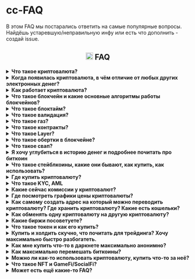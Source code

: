 # cc-FAQ
В этом FAQ мы постарались ответить на самые популярные вопросы. Найдёшь устаревшую/неправильную инфу или есть что дополнить - создай issue.
### <h2 align="center"><img width=20px src="https://cdn-icons-png.flaticon.com/128/7425/7425907.png"> FAQ</h2>

<details><summary><b> Что такое криптовалюта?</b></summary>
Это цифровая валюта (электронные деньги), которая работает в полностью автоматическом режиме, а всю ответственность за свои средства несёт сам пользователь.
 <br>Сам термин «криптовалюта» закрепился за биткоином в 2011 году, спустя 3 года после появления биткоина. До тех пор, в основном использолся термин «electronic cash» (электронная наличность).
</details>




<details><summary><b> Когда появилась криптовалюта, в чём отличие от любых других электронных денег?</b></summary>
Большое влияние на появление электронной наличности оказали статьи Дэвида Чома 1982 года:
 <a href=https://web.archive.org/web/20141218034712/http://www.hit.bme.hu/%7Ebuttyan/courses/BMEVIHIM219/2009/Chaum.BlindSigForPayment.1982.PDF>Blind signatures for untraceable payments</a> и 
 <a href=https://web.archive.org/web/20110903023027/http://blog.koehntopp.de/uploads/chaum_fiat_naor_ecash.pdf>Untracable electronic cash</a>  
<br>
<br>Было много разных попыток создания электронных денег, но все они сталкивались с одними и теми же проблемами:
<br>
-пользователи часто теряли свои деньги из-за разного рода мошенничества создателей электронных денег/сайта/приложения и т.д.
 <br>
-пользователи могли потерять свои деньги из-за решения суда / по требованию полиции
 <br>
-обязательно нужен посредник, которому пользователи должны были платить комиссии
<br>
-прозрачность для государства и для преступников/хакеров/воров тоже не шла на пользу обычному пользователю
<br>
<br>
Биткоин, который был создан на основе <a href=https://unenumerated.blogspot.com/2005/12/bit-gold.html>bit-gold</a>, на первых порах хорошо решал все эти проблемы, это способствовало массовому привлечению людей и соответственно резким скачкам курса, что привлекало людей, которые хотели получить прибыль на этом. Получился эффект снежного кома, при этом люди которым действительно была нужна крипта как электронные деньги стали почти незаметны в общей массе и на момент 2024 года мы имеем репутацию криптовалюты не как электронной валюты, а как средство преумножения своих средств и электронного казино с огромным количеством разного скама, обмана и возможностей обнуления.
</details>
















<details><summary><b> Как работает криптовалюта?</b></summary>
<br>Криптовалюта - это цифровая валюта, которая использует <a href=https://www.youtube.com/watch?v=ytMoCcir5bw>эллиптическую криптографию</a> для обеспечения безопасности своих транзакций и контроля над созданием дополнительных монет. Классический подход представляет собой ограниченную эмиссию – заранее заданное количество монет отдаётся майнарам до тех пор, пока все монеты не будут намайнены. Например, у биткоина максимальное количество монет – <a href=https://habr.com/ru/articles/686446/>21 млн</a>. Криптовалюта базируется на технологии блокчейн (за исключением криптовалюты на основе  <a href=https://www.tinkoff.ru/invest/education/courses/8df8b1c8-c769-4d33-992c-0f7deef1518b/4558ba3a-0155-445b-acc2-7d204b70fb16//>DAG</a>), которая представляет собой распределенную базу данных, которая хранит все транзакции в сети. По сути блокчейн это такая общая распределенная книга учёта, в которой посредством приватных ключей пользователь может вносить коррективы. Владение криптой это не монеты в кошельке, а записи в блокчейне, которые навечно в нем, пока хотя бы один валидатор/майнер сети поддерживает сеть (блокчейн биткоина может работать и с одним майнером, теоретическая возможность этого это – огромная уязвимость).
<br>После того, как транзакция подтверждена, она добавляется в блок, который затем добавляется в блокчейн. Каждый блок содержит информацию о предыдущем блоке, что делает блокчейн невозможным для изменения или подделки (правда при соблюдении некоторых условий можно произвести атаку 51% и нарисовать себе любое количество монет, цену атаки можно посмотреть <a href=https://www.crypto51.app/>тут</a>).  
Транзакции с криптовалютой происходят между двумя сторонами без участия третьих лиц (если не считать валидаторов сети или майнеров за третьих лиц, но они функционально внутренний механизм сети, который никак не влияет на транзакцию между двумя сторонами), таких как банки или правительства. 
</details>







<details><summary><b> Что такое блокчейн и какие основные алгоритмы работы блокчейнов?</b></summary>
<br>Сам по себе блокчейн это просто набор данных, который хранится распределенно. Для функционирования блокчейна нужна сеть, то есть сама функция передачи информации между узлами.
<br>Сетей великое множество, основные на данный момент Bitcoin, Ethereum, Binance Smart Chain, Solana, Polygon, Tron. Каждая сеть работает на своем собственном стандарте токенов, по дефолту стандарты не взаимозаменяемы, поэтому отправить напрямую 1 биткоин из сети биткоина в сеть эфира чтобы получить условно 1 эфир не получится. Также есть варианты кроссчейн сетей, когда есть сеть блокчейна, которая соединяет несколько блокчейнов для операций (пример: есть сеть Flux с нативным токеном Flux, помимо этого Flux существует в нескольких других популярных сетях в эквиваленте 1 к 1, например FLUX в BSC и FLUX в Tron, это позволяет без особых усилий гонять монетки Flux между сетями для разных нужд).
<br>
<br>Основной и базовый это POW - proof of work, доказательство работы (топ монет на основе POW можно посмотреть <a href=https://coinmarketcap.com/view/pow/>тут</a>).  Касается всех базовых криптовалют типа Биткоина. Транзакции проверяются и подтверждаются сетью пользователей, которые используют свою вычислительную мощность для решения сложных математических задач. Этот процесс называется майнингом.
<br>Второй базовый это POS - proof of stake, доказательство доли владения. Транзакции проверяются и подтверждаются сетью пользователей-валидаторов, которые владеют каким-то количеством монет сети. Монеты блокируются в сети до отзыва стейкинга - человек становится валидатором. Для примера на эфире минимальный стейк для роли валидатора это 32 эфира. За роль валидатора начисляются комиссионные.
<br>Есть и другие алгоритмы, например POH (proof of history),  PoU (proof of utility), или PoUW (proof of useful work), по сути майнинг 2.0, где майнеры отдают мощности не на абстрактное решение формул в никуда, а на вычисление протеинов например.
<br>
<br>Главное отличие POS от POW это сила централизации, у POS она очевидно выше, потому что меньшее количество людей могут быть валидаторами.
</details>



<details><summary><b> Что такое блоктайм?</b></summary>
Время блока в блокчейне относится к интервалу времени между созданием двух последовательных блоков в блокчейне. Время блока зависит от определенных параметров, таких как сложность вычислений, мощность вычислительных ресурсов, и другие факторы.
<br>Время блока является важным параметром для блокчейн-платформ, так как оно определяет скорость создания новых блоков и, следовательно, скорость обработки транзакций в блокчейне. Время блока также влияет на безопасность блокчейн-платформы, так как более длинное время блока делает блокчейн более устойчивым к атакам 51%.
<br>Время блока может быть различным для различных блокчейн-платформ. Например, время блока в блокчейне Bitcoin составляет около 10 минут, в блокчейне Ethereum - около 15 секунд, а в блокчейне Binance Smart Chain - около 5 секунд.
<br>То есть, упрощая, чем выше скорость генерации новых блоков в сети, тем больше ее пропускная способность для количества транзакций.
</details>


<details><summary><b> Что такое валидация?</b></summary>
Валидация (подтверждение, или по другому конфирмация/confirmation time) в блокчейне относится к процессу подтверждения и проверки транзакций и блоков данных, которые добавляются в блокчейн. Этот процесс гарантирует, что все транзакции и блоки соответствуют правилам и стандартам сети блокчейна.
<br>Когда транзакция или блок данных успешно проходит процесс валидации, она добавляется в блокчейн и становится частью его истории. Этот процесс гарантирует, что все транзакции и блоки данных в блокчейне являются достоверными и не могут быть изменены или удалены без согласия всех участников сети.
<br>В обычном пользовании на время/процесс валидации можно не обращать внимание, например время валидации транзы в BSC это 2 блока (10 секунд). В основном на время валидации нужно обращать внимание, когда гоняешь монетки с биржи и на биржу, потому что биржи чисто для себя ставят валидацию для зачисления монет на твой счет выше, чем время валидации сети.
</details>

<details><summary><b> Что такое газ?</b></summary>
Это комиссия, которую платит пользователь для совершения транзакции. В основном газ платится в тех же самых монетах, что и главные оперируемые монеты сети. То есть за передачу токена PERDEZH по сети BSC нужно будет заплатить комиссию в токене BNB.
</details>

<details><summary><b> Что такое контракты?</b></summary>
Контракты в блокчейне, также известные как умные контракты (smart contracts), представляют собой "программы", которые автоматически выполняют определенные действия при выполнении определенных условий. Они хранятся на блокчейне и выполняются на основе кода, заложенного в них. В основном контракты используют для развертывания на основе блокчейн сети дополнительных токенов сети, то есть буквально ты можешь спокойно выпустить свою собственную криптовалюту в конкретной сети, используя смарт-контракт. Но у контрактов есть и другие более специфические функции, например их используют для займов и кредитования. По сути смарт-контракт это цифровой договор, который выполняется автоматически.
</details>

<details><summary><b> Что такое Layer?</b></summary>
Внезапно, это слои блокчейна. Если не углубляться, то:
<br>Layer 1 - основная сеть блокчейна, для примера берем биткоин - это L1. Но у биткоина есть также Lightning Network (протокол для быстрых дешевых платежей внутри сети биткоина) – это уже Layer 2. 
<br>Layer 0 - инфраструктурный слой блокчейнов, направленный на совместимость сетей Layer 1.
<br>В общем и целом, лееры это про расширение возможностей сетей и их масштабируемость. Что интересно, L1 был создан раньше всех, это уже потом начали придумывать как решать вскрывшиеся проблемы L1 сетей и приделывать пятое колесо из-за высокой комиссии и низкой скорости.
</details>

<details><summary><b> Что такое обертки в блокчейне?</b></summary>
Обертки (wrapped) в блокчейне относятся к концепции "обернутых" или "замороженных" токенов, которые представляют собой токены на одной блокчейн-платформе, но обернутые или замороженные на другой блокчейн-платформе.
<br>Обычно это делается для того, чтобы обеспечить совместимость между различными блокчейн-платформами и позволить пользователям использовать токены на различных платформах. Например, если пользователь хочет использовать токены, основанные на блокчейне Ethereum, на блокчейне Binance Smart Chain, он может обернуть или заморозить свои токены Ethereum и получить аналогичные токены на блокчейне Binance Smart Chain.
</details>

<details><summary><b> Что такое свап?</b></summary>
Свап токенов в криптовалюте относится к процессу обмена одного типа токенов на другой тип токенов на определенном рынке или платформе. Этот процесс обычно происходит на криптовалютных биржах или decentralized exchanges (DEX), где пользователи могут обменивать свои токены на другие токены, используя различные механизмы обмена.
</details>




<details><summary><b> Я хочу углубиться в историю денег и подробнее почитать про биткоин</b></summary>
Довольно хорошо описана история денег и технические особенности в книге:
<br>Cейфедин Аммус – Краткая история денег, или Все, что нужно знать о биткоине <a href=https://docs.f2c.dev/Oris_Lab/The_Bitcoin_Standard_The_Decentralized_Alternative_To_Central_Banking.pdf>скачать</a>
<br>После этой книги можно стать крипто-макси, готовьтесь к изменению своего мировоззрения...
<br>
<br>В этой книге рассказываются подробности создания биткоина, формирования коммьюнити, начало использования и прочее:
<br>Поппер Н. - Цифровое золото. Невероятная история биткоина <a href=https://vk.com/doc310230351_450966910?hash=F7QSBDZvoPJDupZxU4C8uVbCGlPqpEqvkeZcZMsGfqX>скачать</a> 
<br>
<br>Ещё книги можно найти тут: https://bitcointalk.org/index.php?topic=1820209.0 (для просмотра может потребоваться впн/прокси)
<br>
<br>Техническое описание биткоина – (white paper) (eng): https://bitcoin.org/bitcoin.pdf и (ru): https://bitcoin.org/files/bitcoin-paper/bitcoin_ru.pdf
<br>
<br>
Кратко можно почитать на лурке или на википедии:
<br> http://www.lurklurk.com/bitcoin
<br>
https://ru.wikipedia.org/wiki/Биткойн
<br>
https://ru.wikipedia.org/wiki/Электронные_деньги
<br>
https://ru.wikipedia.org/wiki/Криптовалюта
<br><br>Тут можно найти все сообщения самого Satoshi Nakamoto: https://bitcointalk.org/index.php?action=profile;u=3 (для просмотра может потребоваться впн/прокси)
</details>


<details><summary><b> Что такое стейблкоины, какие они бывают, как купить, как использовать?</b></summary>
Stablecoin - это вид криптовалюты, который привязан к стабильной валюте или ценному товару, такому как доллар США или золото. Это делает их менее восприимчивыми к колебаниям рынка, чем другие криптовалюты, такие как биткойн или эфириум. <br>Стейблы используются для создания стабильности в криптоиндустрии и для упрощения транзакций между различными криптовалютами. Большинство операций в крипте происходит по отношению к USDT.
<br>Основные стейблкоины на 2024 год - USDT, USDC и DAI. 
<br>В общем и целом нужно знать, что большинство стейблов являются ультрацентрализованными, могут быть удаленно заморожены компанией, занимающейся эмиссией и прочие подобные приколы. Но есть и децентрализованные решения по типу DAI, которые работают на разных автоматических принципах сохранения цены, что тоже имеет свои минусы в виде возможной потери стабильности и т.н. анпега (unpeg - когда 1 доллар стоит не 1 доллар). История знает про крах стейблкоина UST, можете почитать отдельно. Есть мнения, что такой же крах неизбежно ждёт и остальные стейбоины, потому что они фактически печатаются из воздуха и держатся только за счёт того, что все пользователи не приходят сразу за всеми своими монетами.
<br>Еще есть немного устаревший обзор стейблов https://teletype.in/@notothemoon/vk0N8jdiqGd , тоже будет полезно почитать для общего образования.
<br>Помимо этого использование стейблов напрямую связано с выводом крипты в обычные (фиатные) деньги и вводом обычных денег в крипторынок через биржи, буквально 90% P2P торговли крутится вокруг продажи/покупки USDT.
</details>

<details><summary><b> Где купить криптовалюту?</b></summary>
Вариант №1 – https://www.bestchange.ru/
<br>Вариант №2 – На бирже. Представляет собой p2p, в котором могут кинуть, не смотря на кажущаюся надежность.
<br>Вариант №3 – Криптоматы
<br>Можно посмотреть на различных картах, например: https://coinmap.org/view/#/world/-2.63578857/4.74609375/2/atm
<br>По криптоматам ситуация в РФ напряженная, их часто демонтируют как незаконные. И не все криптоматы есть на карте. Из работающих и пока ещё не демонтированных есть https://criptamat.ru/.
<br>Количество криптоматов в мире <a href=https://coinatmradar.com/charts/growth/>растёт</a>, что не может не радовать.
<br>Вариант №4 – p2p через https://localmonero.co/ (не для всех стран может работать, сейчас не работает в РФ и Беларуси)
<br>Вариант №5 – Купить через p2p-маркет в телеграме во встроенном кошельке (@wallet)
<br>Вариант №6 – Прочее. Часто крипту можно купить с рук у различных барыг с форумов вроде https://bitcointalk.org/ или на каких-то малоизвестных обменниках, например на https://simpleswap.io/ https://changenow.io/ https://monero.com/ и т.д.
</details>





<details><summary><b> Что такое KYC, AML</b></summary>
KYC – Know Your Client – знай своего клиента
<br>На https://www.bestchange.ru/ обменники, которые требуют KYC, имеют знак человечка:

![image](https://github.com/ShyaTech/cc-FAQ/assets/121751505/61e7ca0e-5344-4237-b2ce-b50adf165952)
<br>AML – Anti-Money Laundering – противодействие отмыванию денег
<br>На https://www.bestchange.ru/ обменники, которые требуют AML (сфоткать свою банковскую картну на фоне экрана с заявкой, имя и фамилию можно закрыть пальцем), имеют знак карточки:
![image](https://github.com/ShyaTech/cc-FAQ/assets/121751505/bb213a25-eaab-4f17-b284-184d74522bb4)
<br>
<br>По своему опыту можем сказать, что вся инфа с обменников с bestchange.ru сливается и спустя время на телефон нонстоп начинают звонить мошенники, поэтому выбирайте для себя что удобнее – выгодный курс, но с KYC/AML или не такой выгодый, без KYC/AML, но без нонстоп звонков на телефон.

<br> Биржи в основном требуют KYC, а ещё они имеют свойство сотрудничать с органами. 
<br> Топ популярных бирж в РФ – Bybit, HTX, Deribit, MEXC, Bitget, Kucoin, OKX, Gate и CommEX. Из них торговать и вводить/выводить без KYC можно только на и Bybit, но до определённого предела, на Bybit вывод без KYC – до 20к$ в сутки. KYC могут затребовать и до достижения этих пределов.

<br>https://nonkyc.io – биржа, которая заявляет, что работает вообще без KYC.
</details>




<details><summary><b> Какие сейчас комиссии у криптовалют?</b></summary>
У всей крипты комиссии это буквально сотые доли копейки. Исключения – биткоин и эфир. Если в кошельке не выставить низкий «приоритет транзакции» (чем быстрее, тем дороже) и иметь отрицательный бафф на удачу, то переведёшь биткоин за 5+$, а эфир за 200+$ . В зависимости приоритета транзакции, от ситуации на рынке и даже в зависимости от времени дня, комиссии могут отличаться в 10 раз.
<br>
<br>Для сравнения есть https://cryptostreets.io/
<br>Для выставления подходящей комиссии по биткоину есть https://mempool.space/ru/
</details>






<details><summary><b> Где посмотреть графики цены криптовалюты?</b></summary>
Смотреть средне-взвешенную цену удобно на аггрегаторах, например:
<br>https://coinmarketcap.com/
<br>https://www.tradingview.com/markets/cryptocurrencies/prices-all/
<br>https://www.coingecko.com/
<br>https://coinpaprika.com/
</details>


<details><summary><b>Как самому создать адрес на который можно переводить криптовалюту? Где хранить криптовалюту? Какие есть кошельки? </b></summary>
Один из самых простых способов «создать себе адрес» это использовать генератор из html-страницы. Страницу можно скачать, перекинуть на какое угодно устройство которому доверяете и сгенерировать кошелёк. Интернет для генерации не нужен и скорее даже вреден.
<br>Для биткоина можно использовать: https://www.bitaddress.org/
<br>Для монеро можно использовать: https://xmr.llcoins.net/
<br>Для litecoin можно использовать: https://liteaddress.org/
<br>Публичный ключ можно давать кому угодно, обменникам, биржам и т.д.
<br>Mnemonic seed (либо private key у биткоина) надо записать себе, зашифровать, скопировать и т.д. – на что фантазии хватит – каждый сам себе банк.
<br>
<br>Во всех кошельках есть встроенный генератор адреса – это удобно, но очевидно, менее безопастно.
<br>
<br>Хранить надёжнее всего на холодных кошельках: это может быть созданная вручную пара публичный ключ-приватный ключ и записанная на бумагу либо покупной аппаратный кошелёк.
<br>Наиболее популярные кошельки это Trezon и Ledger. Даже с ними стоит быть осторожным: Trezor использует Chainalysis для анализа транзакций и может заблокировать, если помечена красным флагом. Ledger был замечен в отправлении сид-фразы на свои сервера. Доставляется не во все страны, если неофициальный поставщик, то есть шанс взять палёный кошелёк. 
<br>Сравнение всех (почти) аппаратных кошельков есть тут: https://thebitcoinhole.com/hardware-wallets
<br>

<br>Горячие Кошельки есть кастодиальные (у тебя нет ключей) и некастодиальные (у тебя есть ключи).
<br>Хорошие, известные некастодиальные кошельки:
<br>https://cakewallet.com/ (Andoid, iOS) – Хороший кошелёк, открытый исходный код. В подозрительных мутных движения замечен не был. Работает только на смартфонах.
<br>https://www.exodus.com/ (Windows, macOS, Linux, Andoid, iOS, расширение для браузера) – Популярный удобный кошелёк, но исходный код закрытый. Плохая техническая поддержка.
<br>https://trustwallet.com/ (Android, iOS, расширение для браузера) – Открытый исходный код, фактически кошелёк биржи binance. Есть API.
<br>https://metamask.io/ (расширение для браузера) – Удобен для эфира и токенов на нём. <a href=https://cointelegraph.com/news/metamask-will-start-collecting-user-ip-addresses/>Собирает</a> ip адреса пользователей и метаданные.
<br>https://phantom.app/ (Android, iOS, расширение для браузера) – Популярный удобный кошелёк, но часто подвергается различного вида атакам. Много жалоб на фишинг и различные вирусы (болезнь всех кошельков в виде расширения для браузеров).
<br>https://zelcore.io/ (Windows, Linux, macOS, Android, iOS) – Мультивалютный кошелёк, открытый исходный код.
<br>https://coin98.com/ (Android, iOS, расщирение для браузера) – Мультивалютный кошелёк, открытый исходный код. Поддерживает Defi. Создатели из Вьетнама.
<br>https://safepal.com/ (Android, iOS, расширение для браузера) – Мультивалютный кошелёк, созданный биржей binance. Закрытый исходный код. Находили некоторые <a href=https://blog.kraken.com/product/security/kraken-security-labs-finds-flaws-in-safepal-s1-hardware-wallet>уязвимости</a>. 



<br>Для биткоина самый популярный кошелёк это https://electrum.org/, для монеро https://featherwallet.org/, https://mymonero.com/ и https://www.getmonero.org/downloads/, для litecoin: https://litewallet.io/
<br>Кошельки для соланы можно найти тут: https://solana.com/ecosystem/explore?categories=wallet&nextInternalLocale=en
</details>
<details><summary><b> Как обменять одну криптовалюту на другую криптовалюту?</b></summary>
Вариант №1 – На биржах, централизованных (CEX) и децентрализованных (DEX). Список CEX: https://www.coingecko.com/en/exchanges. Список DEX:https://www.coingecko.com/en/exchanges/decentralized
<br>Вариант №2 – Попробовать атомарные свопы. https://unstoppableswap.net/ Без комиссий, но пока что работает только bitcoin -> monero.
<br>Вариант №3 – На обменниках из выдачи на https://www.bestchange.ru/ (тут будут комиссии, ваши данные могут слить мошенникам, налоговой, полиции и прочим) 
<br>Вариант №4 – Некоторые кошельки позволяют покупать с банковской карты. Работает не для всех стран. Такая возможность заявлена, например у Trust wallet, metamask, cake wallet и т.д.

 <br>https://bisq.network/ – Открытый исходный код, ты имеешь ключи от монет, нет KYC.
 <br> https://basicswapdex.com/ – Открытый исходный код, ты имеешь ключи от монет, нет KYC.
 <br>https://hodlhodl.com/ – Ты имеешь ключи от монет, нет KYC.
 <br>
 <br>Полный список всех DEX можно найти тут: https://www.coingecko.com/en/exchanges/decentralized
</details>



<details><summary><b> Какие биржи посоветуете?</b></summary>
Никакие.
 <br>
<br> Две самые популярные биржи из прошлого благополучно обнулились (btc-e и mtgox).
 <br>Самые топовые биржи регулярно закрываются или «взламываются» и пользователям ничего не возмещают. Храня средства на централизованных биржах (CEX) следует помнить, что «not your keys not your crypto». Поспекулировать - выбирай любую, но большие суммы не храни. Биржи созданы не для хранения средств мимокроков, а для прибыли владельцев биржи. Самые проверенные биржи могут внезапно запросить подтверждение личности (KYC) или перестать работать в страна_нейм.
 <br>
<br> Если предостерегающий абзац тебя не вразумил и ты отчаянно хочешь стать ресурсным, то все централизованные биржи (CEX) тут: https://www.coingecko.com/en/exchanges 
 <br> А без KYC до высоких лимитов это https://www.kraken.com/ и https://www.bybit.com/
 <br> Чуть ли не ежедневно выходят новости о том, что биржа_нейм анально огородилась от страна_нейм или «временно запрещен вывод». Это стоит закладывать в свои риски. Пожаловаться будет некому, весь интернет завален такими «жалобами».
 <br>
 <br> Несколько особняком стоят DEX (децентрализованные биржи), это в некотором смысле более безопастный вариант, но на них меньше возможностей (меньше торгуемых пар, нет фьючерсов, меньше ликвидность).
 <br>Отметить можно следующие:
 <br>https://bisq.network/ – Открытый исходный код, ты имеешь ключи от монет, нет KYC.
 <br> https://basicswapdex.com/ – Открытый исходный код, ты имеешь ключи от монет, нет KYC.
 <br>https://hodlhodl.com/ Ты имеешь ключи от монет, нет KYC.
 <br>
 <br>Полный список всех DEX можно найти тут: https://www.coingecko.com/en/exchanges/decentralized
</details>





<details><summary><b> Что такое токен и как его купить?</b></summary>
Токен, это актив, по сути сам не являющийся криптовалютой, но который можно обменять на криптовалюту на базе которой он создан.
 Например токен  <a href=https://coinmarketcap.com/currencies/bonk1/>Bonk</a> создан на блокчейне соланы, по стрелочке виден номер контракта:
 <br>

 ![image](https://github.com/ShyaTech/cc-FAQ/assets/121751505/c67bbda3-f885-4b9f-9ce7-5136f0a56ea7)

<br>Покупка токенов это ещё более рискованное действие, чем покупка криптовалюты, поэтому если токена нет на аггрегаторах (https://coinmarketcap.com/, https://coinpaprika.com/, https://www.coingecko.com/) то будьте очень осторожны: у токена очень маленькая капитализация. Буквально за пару часов (и даже минут) можно получить -99,99% от вложений в этот токен, создатель токена как правило имеет запас монет на разных не связанных кошельках и в автоматическом режиме может обвалить курс или создать видимость покупки. Создатели токенов создают их буквально за 5 минут, у многих этот процесс автоматизирован, с токенами варианты скама очень разнообразны и постоянно появлются новые методы. Можно попытаться обезопасить себя и проверить токен на сайте-анализаторе либо в ботах в телеграме. 

<br>Далее, будем рассматривать токены на солане, потому что там самые большие объёмы, высокая скорость и низкие комисии. Для соланы есть такие анализаторы токенов: https://rugcheck.xyz/ и https://www.solsniffer.com/, а в телеграме можно попытаться проанализировать продаёт ли разраб свои токены или всё ещё холдит: @is_dev_selling_bot, проверить не фейковые ли аккаунты покупают токены можно тут: https://www.mightx.io/

<br>Прежде всего, не стоит брать токены, у которых не залочена ликвидность:
<br>
![image](https://github.com/user-attachments/assets/3b991dec-3d91-4dc8-88cb-c3d53cad052f)


<br>Внимание! Будьте ОЧЕНЬ осторожны с токенами у которых ликвидность больше, чем рыночная капитализация (liquidity>market cap):
<br>
![image](https://github.com/ShyaTech/cc-FAQ/assets/121751505/6f67e3b8-43cb-4f98-95f0-1d0f92b72c4f)
<br>Этот токен - скам, на котором владелец токена минтит себе монеты и в итоге сделает rug pull одной красной свечой.
<br>
<br>Найти все токены и посмотреть графики можно тут:
<br>https://birdeye.so/ – хороший старый сайт, чаще всего корректно отображает покупки-продажи какого-то адреса (содержит информацию о всех пулах). Нет секундного таймфрейма, поэтому он скорее информативный, трейдить на нём не очень просто.
<br>https://www.dextools.io/app/en/pairs – аналогичный birdeye, но есть секундный таймфрейм, графики обновляются быстро, как правило, быстрее, чем на dexscreener.
<br>https://dexscreener.com/ – удобный сайт, аналогичный birdeye и dextools, графики несколько запаздывают от реальности, примерно на 20-40 секунд. Чаще всего разные сигнальщики и инфлуесеры используют его.
<br>https://www.lynxs.io/ – аггрегатор новых токенов, показывает сразу степень риска при покупке.
Непосредственные попытки купить на дне и продать на хаях на всех этих 4-х сайтах несколько сложноваты, не стоит рассчитывать, что будешь первым.
<br>Для почти мгновенных графиков есть https://photon.tinyastro.io/ - он работает для таких токенов как ETH, BLAST, SOL, BASE. Для логина надо привязать кошелёк https://phantom.app/, поэтому будьте осторожны и не привязывайте кошелёк на котором много средств. Для пользования сайтом подойдёт любая сумма, даже 0,0001 SOL.
<br>
<br> Купить токены можно несколькими путями:
<br>Вариант №1 – самый безопастный и быстрый – биржа. На биржи попадают только токены с крупной капитализацией либо токены, которые крупно занесли бирже. Узнать на какой бирже есть токен, можно на https://coinmarketcap.com/ под графиком цены.
<br>Вариант №2 – безопастный, но медленный. Любой токен можно купить дав кошельку контракт токена. Из хороших кошельков можно порекомендовать https://phantom.app/
<br>Вариант №3 – безопастный, но медленный. Покупка напрямую у пула. Необходимо зайти на сайт пула, например https://raydium.io/ и привязать кошелёк (например phantom).
<br>Вариант №4 – небезопастный, очень быстрый, есть комиссии (около 1% за транзакцию) – телеграм-боты. Все они имеют схожий функционал, выбор это скорее дело вкуса. Большие суммы хранить не стоит, не раз их «взламывали».
<br>Более или менее известные: @solana_trojanbot @SolTradingBot @bonkbot_bot @maestro @maestropro @BananaGunSolana_bot @magnum_trade_bot @stonks_sniper_bot
<br>Если надо отследить какой-то кошелёк (что покупает и продаёт), то есть такой бот на солане: @solana_notify_bot
<br> Комиссии, функционал, торгуемые блокчейны, скорость могут меняться. Часто если кто-то активно предлагает вам бота, то он даёт вам его с реферальной ссылкой, так он будет получать часть вашей комиссии.
<br>Вариант №5 – кастомные боты с гитхаба/гитлаба/с выдачи гугла. Часто они могут работать по скорости так же как и телеграм-боты, но приходится запускать незнакомые .exe. Есть боты без комиссий.
<br>Вариант №6 – https://photon.tinyastro.io/ – небезопастный, но очень быстрый способ. Необходимо привязать кошелёк, например тот же phantom.
<br>Вариант №7 – Новые сайты с мгновенными транзакциями, такие как https://mevx.io/, https://bullx.io/ и https://gmgn.ai/ - надо привязать свой телеграм и привязать кошелек (например phantom). Никаких гарантий, что сайты не скаманут. Стоит иметь в виду, что эти сайты берут комиссию за каждую транзакцию - mevx - 0.8%, bullx и gmgn - 1%.
<br>Вариант №8 - Привязать кошелек к https://jup.ag/ - этот сайт не берёт комиссии за транзакцию и пытается на разных пулах найти максимально выгодную цену. Медленнее, чем вариант 7, но выглядит надёжным. Jup.ag раздаёт хорошие дропы на объёмы.
<br>
<br>Так как начинающему может не очень быть понятно что купить, что продать, как вообще отбирать токены, то есть коллеры (сигнальщики). Часто им платят сами разработчики монет, чтобы они заколлили их говнину и разрабы вышли об читателей коллера. Анализатор коллеров в телеграме: @CallAnalyser
<br>
<br>Если ты преисполнился в торговле токенов на солане, например на одном адресе купил-продал уже 1000 токенов, то можно «сжечь» пустые токены, за 2 месяца неспешных торгов вернётся 1-3 соланы, сделать можно <a href=https://sol-incinerator.com/>тут</a> 

<br>
<br>Создать токены на солане можно самому, проще всего это сделать на https://pump.fun/ - там сейчас создаётся основная масса токенов. Требуется привязать кошелёк, заплатить 0,02 sol и закинуть любую сумму для пула (подойдёт например 0.5-3 sol - эту сумму можно будет вывести если так никто и не купит).
<br>
<br> Если есть желание потрейдить токены, то лучше использовать какие-то вспомогательные инструменты, например при клике по fx можно выбрать нужный: 
<br> 
![image](https://github.com/user-attachments/assets/ad9e6adf-1835-421b-8638-6cc37ef9ba29)
<br> Начать можно с Ema Cross, VWAP, Keltner Channels, MACD, RSI, OBV.
</details> 






<details><summary><b> Купить  и холдить скучно, что почитать для трейдинга? Хочу максимально быстро разбогатеть. </b></summary>
Факт №1. Если ты купил не на самом пике бычьего рынка, то вероятнее всего, выгоднее будет просто купить и держать. 
<br>Факт №2. Покупать с равными промежутками выгоднее, чем пытаться поймать дно и максимально выгодно войти.
<br>Факт №3. Если работаешь/учишься, если не дежуришь у компьютера 24/7, не готов посвящать трейдингу всё своё время, то лучше и не начинать.
</details>





<details><summary><b> Как мне купить что-то в даркнете максимально анонимно?</b></summary>
1. Купить какую угодно криптовалюту любым из способов. Можно купить сразу монеро.
<br>2. Любым из способов обменять эту криптовалюту на монеро (пропускаем, если сразу купили монеро).
<br>3. Кидаем со своего кошелька_монеро_1 на другой свой кошелёк_монеро_2.
<br>4. Со своего кошелька_монеро_2 покупаем что угодно и где угодно.
<br>
 <br>Важно! Никогда не давайте обменнику/бирже и т.д. адрес магазина в даркнете. Сначала киньте на свой монеро-адрес и только потом уже магазину.
<br>
 <br>Можно вместо монеро использовать биткоин, т.к. он больше где принимается, но биткоин надо будет прогнать через Whirlpool в кошельке под названием Samourai wallet. У биткоина дольше идут транзакции (могут идти несколько часов) и больше комиссии (может быть 5+$).
</details>

<details><summary><b> Как максимально перемешать биткоины?</b></summary> 
Лучший способ сейчас это – воспользоваться Whirlpool в кошельке под названием Samourai wallet.
 <br>
 <br> Используя биткоин для не совсем законных дел, стоит помнить, что существует много компаний, которые профессионально отслеживают биткоины, вот некоторые из них:
 <br>Ciphertrace
<br>Chainalysis
<br>Elliptic
<br>IdentityMind
<br>Elementus
<br>BlockSeer
<br>Scorechain
<br>Neutrino
<br>Crystal
<br>Blockchain Intel
</details>



<details><summary><b> Можно ли как-то использовать криптовалюту, купить что-то за неё?</b></summary>
Можно.
<br>Кроме очевидных магазинов в даркнете, есть ещё около-законные места.
<br>Тут собраны все места торговли ИРЛ за крипту: https://cryptwerk.com/
<br>Можно купить предоплаченные карты: https://www.coinsbee.com/
<br>Можно купить подарочные карты и оплатить ими в магазине: https://coincards.com/ и https://www.bitrefill.com/
<br>Монеро-маркет: https://moneromarket.io/
<br> Тут различные vps, vpn, sms и прочее: https://kycnot.me/
</details>





<details><summary><b>Что такое NFT и GameFi/SocialFi?</b></summary> 
NFT (Non-Fungible Token) - это уникальный цифровой актив, который представляет собой определенный объект, такой как картина, видео, музыка или даже твит. NFT использует блокчейн-технологию для подтверждения исключительной собственности на определенный объект. Это означает, что каждый NFT является уникальным и не может быть заменен другим NFT. NFT используются для создания цифровых коллекционных предметов, искусства и других уникальных объектов, которые могут быть проданы и куплены на различных платформах.
Концепция NFT сама по себе достаточно полезна, но ей буквально не нашли применения в реальном мире. Первый и единственный бум NFT сопровождался миллиардами копий успешных нфт коллекций, сделанных чуть ранее, в попытке запрыгнуть на хайптрейн, влет корпораций на тот же хайптрейн, всеобщим бугуртом от того, что нфт пытались приделать вообще ко всему (привет Ubisoft) и далее по списку обосрамсов. На данный момент рынок конкретно NFT мёртв и, вероятно, будет мертвым долго.
<br>
<br>Но NFT нашли себя в блокчейн играх, хотя блокчейн игры тоже скорее в мертвом состоянии из-за отсутствия как такового интересного геймплея и момента удержания игрока в 90% случаев, но не так сильно как классический NFT рыночек.
<br>
<br>GameFi/SocialFi (aka криптоигры и сервисы основанные на социальном взаимодействии) – это сочетание игр/социальных активностей и криптовалютных приколов. В основе GameFi лежит идея того, что игроки могут получать доход от своих действий в игре, используя криптовалюты и NFT. То есть концепция "прикрути в игру возможность торговать" сама по себе рабочая и существует уже давно - контерстрайк с кейсами/скинами это тот же самый принцип, но без блокчейна. Если упрощать концепт SocialFi отдельно, то это будет соцсеть, у которой криптоприкол на борту (оплата за действия, оплата за лайки, просмотры и т.д.). 
<br>
<br>У криптоигр есть несколько базовых механизмов реализации:
 <br>Play-to-Earn (P2E) – это игры, в которых игроки могут зарабатывать криптовалюту или NFT за свои действия в игре. Эти активы могут быть обменены на реальные деньги или использованы для улучшения игрового опыта. Примеры P2E-игр включают Axie Infinity, The Sandbox и Decentraland. Сюда же относится особо популярный ранее социальный "поджанр" move-to-earn, который тоже получил отдельно множество клонов. Пример игры - STEPN, где ты получаешь гиги за шаги.
<br>
<br>NFT-игры – это игры, в которых игроки могут создавать, обменивать или продавать уникальные NFT, которые представляют собой игровые предметы, землю, персонажей и т.д. Примеры NFT-игр включают CryptoKitties, Gods Unchained и Sorare.
<br>
<br>DeFi-игры – это игры, которые интегрируют DeFi-механизмы, такие как кредитование, ставки и обмен, в игровой процесс. Это позволяет игрокам получать доход от своих активов и участия в игровом экосистеме. Примеры DeFi-игр включают Aavegotchi, Alien Worlds и Yield Guild Games.
<br>
<br>Blackchain-игры – это игры, которые построены на блокчейн-платформах и используют криптовалюты и NFT для управления игровой экономикой. Все транзакции и события в игре записываются на блокчейне (а значит будут как-то требовать подключение кошекльков к игре и синхронизацию с блокчейном). Примеры игр на блокчейне включают Ethereum-игры, например CryptoKitties; игры на Binance Smart Chain, например Mobox; Sunflower Land на блокчейне Polygon. Тысячи их в общем.
<br>
<br>SocialFi не делится практически никак - это обычно просто сервис/приложение, в котором как-то впихнули крипту за активность в этом сервисе/приложении. Если очень нужен пример, то это Steemit, friend.tech, TON Place.
<br>
<br>В общем и целом, деление довольно условное и криптоигра/криптосервис может миксовать варианты реализации внутри себя как угодно.
<br>
<br>Основной минус криптоигр - они в большинстве своём скучны и примитивны, как Notcoin. Исключения составляют условные криптопокемоны и попытки в лутерные рпг, где лут очевидно нфтшный, да и соцсеточки, где есть хотя бы какой-то калтент и разнообразие.
</details>



<details><summary><b> Может есть ещё какие-то FAQ?</b></summary>
Есть.
   <br>
<a href=https://pastebin.com/mcHrtfxH>Старый FAQ</a>
<br>https://bitcoin.org/ru/faq
<br>https://academy.binance.com/ru
<br>https://github.com/snordenstorm/wiki/wiki/Майнинг-биткойнов
</details>

